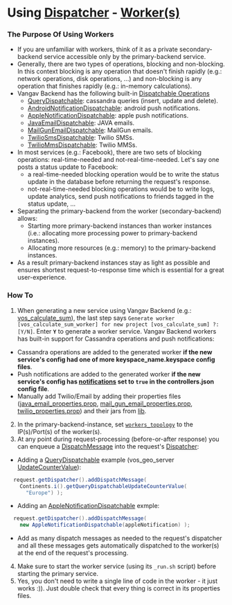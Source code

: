 # Using [Dispatcher](https://github.com/vangav/vos_backend/blob/master/src/com/vangav/backend/dispatcher/Dispatcher.java) - [Worker(s)](https://github.com/vangav/vos_backend/blob/master/src/com/vangav/backend/dispatcher/worker/ParentWorkerHandler.java)

### The Purpose Of Using Workers

+ If you are unfamiliar with workers, think of it as a private secondary-backend service accessible only by the primary-backend service.
+ Generally, there are two types of operations, blocking and non-blocking. In this context blocking is any operation that doesn't finish rapidly (e.g.: network operations, disk operations, ...) and non-blocking is any operation that finishes rapidly (e.g.: in-memory calculations).
+ Vangav Backend has the following built-in [Dispatchable Operations](https://github.com/vangav/vos_backend/blob/master/src/com/vangav/backend/dispatcher/DispatchMessage.java#L81)
  + [QueryDispatchable](https://github.com/vangav/vos_backend/blob/master/src/com/vangav/backend/cassandra/keyspaces/dispatch_message/QueryDispatchable.java): cassandra queries (insert, update and delete).
  + [AndroidNotificationDispatchable](https://github.com/vangav/vos_backend/blob/master/src/com/vangav/backend/push_notifications/android/dispatch_message/AndroidNotificationDispatchable.java): android push notifications.
  + [AppleNotificationDispatchable](https://github.com/vangav/vos_backend/blob/master/src/com/vangav/backend/push_notifications/apple/dispatch_message/AppleNotificationDispatchable.java): apple push notifications.
  + [JavaEmailDispatchable](https://github.com/vangav/vos_backend/blob/master/src/com/vangav/backend/networks/email/java_email/dispatch_message/JavaEmailDispatchable.java): JAVA emails.
  + [MailGunEmailDispatchable](https://github.com/vangav/vos_backend/blob/master/src/com/vangav/backend/networks/email/mail_gun_email/dispatch_message/MailGunEmailDispatchable.java): MailGun emails.
  + [TwilioSmsDispatchable](https://github.com/vangav/vos_backend/blob/master/src/com/vangav/backend/networks/twilio/dispatch_message/TwilioSmsDispatchable.java): Twilio SMSs.
  + [TwilioMmsDispatchable](https://github.com/vangav/vos_backend/blob/master/src/com/vangav/backend/networks/twilio/dispatch_message/TwilioMmsDispatchable.java): Twilio MMSs.
+ In most services (e.g.: Facebook), there are two sets of blocking operations: real-time-needed and not-real-time-needed. Let's say one posts a status update to Facebook:
  + a real-time-needed blocking operation would be to write the status update in the database before returning the request's response.
  + not-real-time-needed blocking operations would be to write logs, update analytics, send push notifications to friends tagged in the status update, ...
+ Separating the primary-backend from the worker (secondary-backend) allows:
  + Starting more primary-backend instances than worker instances (i.e.: allocating more processing power to primary-backend instances).
  + Allocating more resources (e.g.: memory) to the primary-backend instances.
+ As a result primary-backend instances stay as light as possible and ensures shortest request-to-response time which is essential for a great user-experience.

### How To

1. When generating a new service using Vangav Backend (e.g.: [vos_calculate_sum](https://github.com/vangav/vos_backend#generate-a-new-service)), the last step says `Generate worker [vos_calculate_sum_worker] for new project [vos_calculate_sum] ?: [Y/N]`. Enter **`Y`** to generate a worker service. Vangav Backend workers has built-in support for Cassandra operations and push notifications:
  + Cassandra operations are added to the generated worker **if the new service's config had one of more keyspace_name.keyspace config files**.
  + Push notifications are added to the generated worker **if the new service's config has [notifications](https://github.com/vangav/vos_calculate_sum/blob/master/generator_config/controllers.json#L10) set to `true` in the controllers.json config file**.
  + Manually add Twilio/Email by adding their properties files ([java_email_properties.prop](https://github.com/vangav/vos_backend/blob/master/prop/java_email_properties.prop), [mail_gun_email_properties.prop](https://github.com/vangav/vos_backend/blob/master/prop/mail_gun_email_properties.prop), [twilio_properties.prop](https://github.com/vangav/vos_backend/blob/master/prop/twilio_properties.prop)) and their jars from [lib](https://github.com/vangav/vos_backend/tree/master/lib).
2. In the primary-backend-instance, set [`workers_topology`](https://github.com/vangav/vos_backend/blob/master/prop/dispatcher_properties.prop#L53) to the IP(s)/Port(s) of the worker(s).
3. At any point during request-processing (before-or-after response) you can enqueue a [DispatchMessage](https://github.com/vangav/vos_backend/blob/master/src/com/vangav/backend/dispatcher/DispatchMessage.java) into the request's [Dispatcher](https://github.com/vangav/vos_backend/blob/master/src/com/vangav/backend/play_framework/request/Request.java#L210):
  + Adding a [QueryDispatchable](https://github.com/vangav/vos_backend/blob/master/src/com/vangav/backend/cassandra/keyspaces/dispatch_message/QueryDispatchable.java) example (vos_geo_server [UpdateCounterValue](https://github.com/vangav/vos_geo_server/blob/master/app/com/vangav/vos_geo_server/cassandra_keyspaces/gs_top/Continents.java#L221)):
  ```java
    request.getDispatcher().addDispatchMessage(
      Continents.i().getQueryDispatchableUpdateCounterValue(
        "Europe") );
  ```
  + Adding an [AppleNotificationDispatchable](https://github.com/vangav/vos_backend/blob/master/src/com/vangav/backend/push_notifications/apple/dispatch_message/AppleNotificationDispatchable.java) exmple:
  ```java
    request.getDispatcher().addDispatchMessage(
      new AppleNotificationDispatchable(appleNotification) );
  ```
  + Add as many dispatch messages as needed to the request's dispatcher and all these messages gets automatically dispatched to the worker(s) at the end of the request's processing.
4. Make sure to start the worker service (using its `_run.sh` script) before starting the primary service.
5. Yes, you don't need to write a single line of code in the worker - it just works :)). Just double check that every thing is correct in its properties files.
